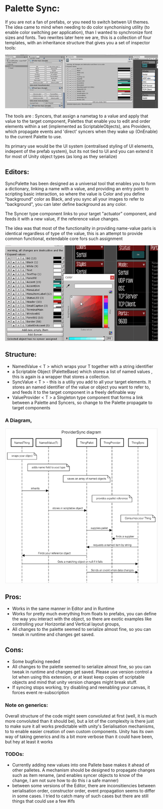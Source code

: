 # Palette Sync:

If you are not a fan of prefabs, or you need to switch betwen UI themes. The idea came to mind when needing to do color synchonising utility (to enable color switching per application), than I wanted to synchronize font sizes and fonts. Two rewrites later here we are, this is a collection of four templates, with an inheritance structure that gives you a set of inspector tools: 

![Editors](Docs/editors.png)

The tools are : Syncers, that assign a nametag to a value and apply that value to the target component, Palettes that enable you to edit and order elements within a set (implemented as ScriptableObjects), ans Providers, which propagate events and 'direct' syncers when they wake up (OnEnable) to the current Palette to use.

Its primary use would be the UI system (centralised styling of UI elements, indepent of the prefab system), but its not tied to UI and you can extend it for most of Unity object types (as long as they serialize)

## Editors:

SyncPalette has been designed as a universal tool that enables you to form a dictionary, linking a name with a value, and providing an entry point to scripting basic interaction, so where the value is Color and you define "background" color as Black, and you sync all your images to refer to "background", you can later define background as any color.

The Syncer type component links to your target "actuator" component, and feeds it with a new value, if the reference value changes.

The idea was that most of the functionality in providing name-value paris is identical regardless of type of the value, this is an attempt to provide common functional, extendable core fors such assignment


![Editors](Docs/colorchange.gif)

## Structure:

- NamedValue < T > which wraps your T together with a string identifier
- a Scriptable Object (PaletteBase) which stores a list of named values <NT>, this is again is a wrapper that stores a collection. 
- SyncValue < T > - this is a utiliy you add to all your target elements. It stores an named identifier of the value or object you want to refer to, and feeds it to the target component in a freely definable way 
- ValueProvider < T > a Singleton type component that forms a link between a Palette and Syncers, so change to the Palette propagate to target components 

### A Diagram, 

![Diagram](Docs/diagram.png)

## Pros:

- Works in the same manner in Editor and in Runtime
- Works for pretty much everything from floats to prefabs, you can define the way you interact with the object, so there are exotic examples like controlling your Horizontal and Vertical layout groups,
- All changes to the palette seemed to serialize almost fine, so you can tweak in runtime and changes get saved.

## Cons:

- Some bugfixing needed
- All changes to the palette seemed to serialize almost fine, so you can tweak in runtime and changes get saved. Please use version control a lot when using this extension, or at least keep copies of scriptable objects and mind that unity version changes might break stuff.
- If syncing stops working, try disabling and reenabling your canvas, it forces event re-subscription

### Note on generics:

Overall structure of the code might seem convoluted at first (well, it is much more convoluted than it should be), but a lot of the complexity is there just to make sure it all works predictable with unity's Serialisation mechanisms, to to enable easier creation of own custom components. Unity has its own way of taking generics and its a bit more verbose than it could have been, but hey at least it works

### TODOs: 
- Currently adding new values into one Pallete base makes it ahead of other palletes. A mechanism should be designed to propagate changes such as item rename, (and enables syncer objects to know of the change, I am not sure how to do this i a safe manner)
- between some versions of the Editor, there are inconsitiencies between serialisation order, constructor order, event propagation seems to differ in some cases. I tried to catch many of such cases but there are still things that could use a few #ifs 
